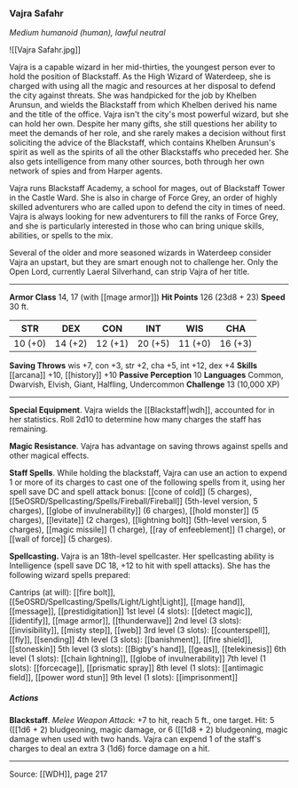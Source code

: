 ### Vajra Safahr
_Medium humanoid (human), lawful neutral_

![[Vajra Safahr.jpg]]

Vajra is a capable wizard in her mid-thirties, the youngest person ever to hold the position of Blackstaff. As the High Wizard of Waterdeep, she is charged with using all the magic and resources at her disposal to defend the city against threats. She was handpicked for the job by Khelben Arunsun, and wields the Blackstaff from which Khelben derived his name and the title of the office. Vajra isn't the city's most powerful wizard, but she can hold her own. Despite her many gifts, she still questions her ability to meet the demands of her role, and she rarely makes a decision without first soliciting the advice of the Blackstaff, which contains Khelben Arunsun's spirit as well as the spirits of all the other Blackstaffs who preceded her. She also gets intelligence from many other sources, both through her own network of spies and from Harper agents.

Vajra runs Blackstaff Academy, a school for mages, out of Blackstaff Tower in the Castle Ward. She is also in charge of Force Grey, an order of highly skilled adventurers who are called upon to defend the city in times of need. Vajra is always looking for new adventurers to fill the ranks of Force Grey, and she is particularly interested in those who can bring unique skills, abilities, or spells to the mix.

Several of the older and more seasoned wizards in Waterdeep consider Vajra an upstart, but they are smart enough not to challenge her. Only the Open Lord, currently Laeral Silverhand, can strip Vajra of her title.






---

**Armor Class** 14, 17 (with [[mage armor]])
**Hit Points** 126 (23d8 + 23)
**Speed** 30 ft.

| STR     | DEX     | CON     | INT     | WIS     | CHA     |
|---------|---------|---------|---------|---------|---------|
| 10 (+0) | 14 (+2) | 12 (+1) | 20 (+5) | 11 (+0) | 16 (+3) |

**Saving Throws** wis +7, con +3, str +2, cha +5, int +12, dex +4
**Skills** [[arcana]] +10, [[history]] +10
**Passive Perception** 10
**Languages** Common, Dwarvish, Elvish, Giant, Halfling, Undercommon
**Challenge** 13 (10,000 XP)

---

**Special Equipment**. Vajra wields the [[Blackstaff|wdh]], accounted for in her statistics. Roll 2d10 to determine how many charges the staff has remaining.

**Magic Resistance**. Vajra has advantage on saving throws against spells and other magical effects.

**Staff Spells**. While holding the blackstaff, Vajra can use an action to expend 1 or more of its charges to cast one of the following spells from it, using her spell save DC and spell attack bonus: [[cone of cold]] (5 charges), [[5eOSRD/Spellcasting/Spells/Fireball/Fireball]] (5th-level version, 5 charges), [[globe of invulnerability]] (6 charges), [[hold monster]] (5 charges), [[levitate]] (2 charges), [[lightning bolt]] (5th-level version, 5 charges), [[magic missile]] (1 charge), [[ray of enfeeblement]] (1 charge), or [[wall of force]] (5 charges).

**Spellcasting.** Vajra is an 18th-level spellcaster. Her spellcasting ability is Intelligence (spell save DC 18, +12 to hit with spell attacks). She has the following wizard spells prepared:

Cantrips (at will): [[fire bolt]], [[5eOSRD/Spellcasting/Spells/Light/Light|Light]], [[mage hand]], [[message]], [[prestidigitation]]
1st level (4 slots): [[detect magic]], [[identify]], [[mage armor]], [[thunderwave]]
2nd level (3 slots): [[invisibility]], [[misty step]], [[web]]
3rd level (3 slots): [[counterspell]], [[fly]], [[sending]]
4th level (3 slots): [[banishment]], [[fire shield]], [[stoneskin]]
5th level (3 slots): [[Bigby's hand]], [[geas]], [[telekinesis]]
6th level (1 slots): [[chain lightning]], [[globe of invulnerability]]
7th level (1 slots): [[forcecage]], [[prismatic spray]]
8th level (1 slots): [[antimagic field]], [[power word stun]]
9th level (1 slots): [[imprisonment]]

##### Actions
**Blackstaff**. _Melee Weapon Attack:_ +7 to hit, reach 5 ft., one target. Hit: 5 ([[1d6 + 2) bludgeoning, magic damage, or 6 ([[1d8 + 2) bludgeoning, magic damage when used with two hands. Vajra can expend 1 of the staff's charges to deal an extra 3 (1d6) force damage on a hit.


---

Source: [[WDH]], page 217
